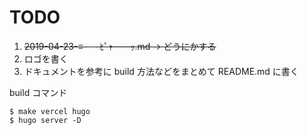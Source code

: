 # TODO

1. ~~2019-04-23-≡-　-ﾋﾟｬｰｰｰｰｯ.md → どうにかする~~
2. ロゴを書く
3. ドキュメントを参考に build 方法などをまとめて README.md に書く

build コマンド
```
$ make vercel hugo
$ hugo server -D
```
